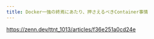 ```yaml
---
title: Docker一強の終焉にあたり、押さえるべきContainer事情
---
```


https://zenn.dev/ttnt_1013/articles/f36e251a0cd24e


